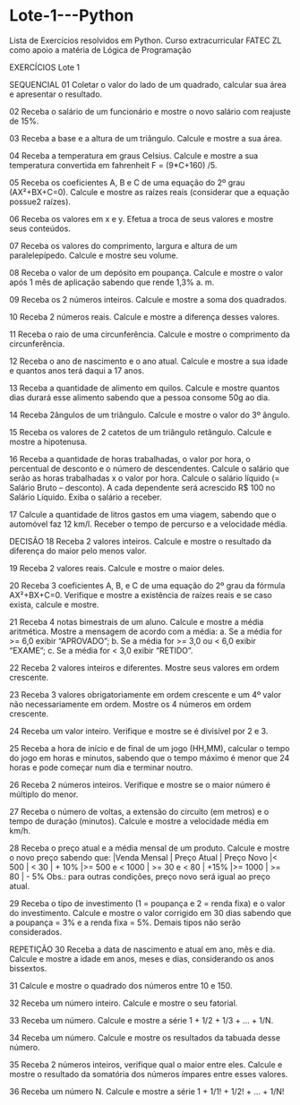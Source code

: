 # Lote-1---Python
Lista de Exercícios resolvidos em Python. Curso extracurricular FATEC ZL como apoio a matéria de Lógica de Programação 

EXERCÍCIOS Lote 1

SEQUENCIAL 01 Coletar o valor do lado de um quadrado, calcular sua área e apresentar o resultado.

02 Receba o salário de um funcionário e mostre o novo salário com reajuste de 15%.

03 Receba a base e a altura de um triângulo. Calcule e mostre a sua área.

04 Receba a temperatura em graus Celsius. Calcule e mostre a sua temperatura convertida em fahrenheit F = (9*C+160) /5.

05 Receba os coeficientes A, B e C de uma equação do 2º grau (AX²+BX+C=0). Calcule e mostre as raízes reais (considerar que a equação possue2 raízes).

06 Receba os valores em x e y. Efetua a troca de seus valores e mostre seus conteúdos.

07 Receba os valores do comprimento, largura e altura de um paralelepípedo. Calcule e mostre seu volume.

08 Receba o valor de um depósito em poupança. Calcule e mostre o valor após 1 mês de aplicação sabendo que rende 1,3% a. m.

09 Receba os 2 números inteiros. Calcule e mostre a soma dos quadrados.

10 Receba 2 números reais. Calcule e mostre a diferença desses valores.

11 Receba o raio de uma circunferência. Calcule e mostre o comprimento da circunferência.

12 Receba o ano de nascimento e o ano atual. Calcule e mostre a sua idade e quantos anos terá daqui a 17 anos.

13 Receba a quantidade de alimento em quilos. Calcule e mostre quantos dias durará esse alimento sabendo que a pessoa consome 50g ao dia.

14 Receba 2ângulos de um triângulo. Calcule e mostre o valor do 3º ângulo.

15 Receba os valores de 2 catetos de um triângulo retângulo. Calcule e mostre a hipotenusa.

16 Receba a quantidade de horas trabalhadas, o valor por hora, o percentual de desconto e o número de descendentes. Calcule o salário que serão as horas trabalhadas x o valor por hora. Calcule o salário líquido (= Salário Bruto – desconto). A cada dependente será acrescido R$ 100 no Salário Líquido. Exiba o salário a receber.

17 Calcule a quantidade de litros gastos em uma viagem, sabendo que o automóvel faz 12 km/l. Receber o tempo de percurso e a velocidade média.

DECISÃO 18 Receba 2 valores inteiros. Calcule e mostre o resultado da diferença do maior pelo menos valor.

19 Receba 2 valores reais. Calcule e mostre o maior deles.

20 Receba 3 coeficientes A, B, e C de uma equação do 2º grau da fórmula AX²+BX+C=0. Verifique e mostre a existência de raízes reais e se caso exista, calcule e mostre.

21 Receba 4 notas bimestrais de um aluno. Calcule e mostre a média aritmética. Mostre a mensagem de acordo com a média: a. Se a média for >= 6,0 exibir “APROVADO”; b. Se a média for >= 3,0 ou < 6,0 exibir “EXAME”; c. Se a média for < 3,0 exibir “RETIDO”.

22 Receba 2 valores inteiros e diferentes. Mostre seus valores em ordem crescente.

23 Receba 3 valores obrigatoriamente em ordem crescente e um 4º valor não necessariamente em ordem. Mostre os 4 números em ordem crescente.

24 Receba um valor inteiro. Verifique e mostre se é divisível por 2 e 3.

25 Receba a hora de início e de final de um jogo (HH,MM), calcular o tempo do jogo em horas e minutos, sabendo que o tempo máximo é menor que 24 horas e pode começar num dia e terminar noutro.

26 Receba 2 números inteiros. Verifique e mostre se o maior número é múltiplo do menor.

27 Receba o número de voltas, a extensão do circuito (em metros) e o tempo de duração (minutos). Calcule e mostre a velocidade média em km/h.

28 Receba o preço atual e a média mensal de um produto. Calcule e mostre o novo preço sabendo que: |Venda Mensal | Preço Atual | Preço Novo |< 500 | < 30 | + 10% |>= 500 e < 1000 | >= 30 e < 80 | +15% |>= 1000 | >= 80 | - 5% Obs.: para outras condições, preço novo será igual ao preço atual.

29 Receba o tipo de investimento (1 = poupança e 2 = renda fixa) e o valor do investimento. Calcule e mostre o valor corrigido em 30 dias sabendo que a poupança = 3% e a renda fixa = 5%. Demais tipos não serão considerados.

REPETIÇÃO 30 Receba a data de nascimento e atual em ano, mês e dia. Calcule e mostre a idade em anos, meses e dias, considerando os anos bissextos.

31 Calcule e mostre o quadrado dos números entre 10 e 150.

32 Receba um número inteiro. Calcule e mostre o seu fatorial.

33 Receba um número. Calcule e mostre a série 1 + 1/2 + 1/3 + ... + 1/N.

34 Receba um número. Calcule e mostre os resultados da tabuada desse número.

35 Receba 2 números inteiros, verifique qual o maior entre eles. Calcule e mostre o resultado da somatória dos números ímpares entre esses valores.

36 Receba um número N. Calcule e mostre a série 1 + 1/1! + 1/2! + ... + 1/N!

